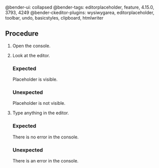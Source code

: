 @bender-ui: collapsed
@bender-tags: editorplaceholder, feature, 4.15.0, 3793, 4249
@bender-ckeditor-plugins: wysiwygarea, editorplaceholder, toolbar, undo, basicstyles, clipboard, htmlwriter

## Procedure

1. Open the console.
2. Look at the editor.

	### Expected

	Placeholder is visible.

	### Unexpected

	Placeholder is not visible.
3. Type anything in the editor.

	### Expected

	There is no error in the console.

	### Unexpected

	There is an error in the console.
